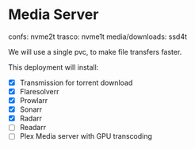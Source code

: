 # Media Server

confs: nvme2t
trasco: nvme1t
media/downloads: ssd4t

We will use a single pvc, to make file transfers faster.

This deployment will install:

- [x] Transmission for torrent download
- [x] Flaresolverr
- [x] Prowlarr
- [x] Sonarr
- [x] Radarr
- [ ] Readarr
- [ ] Plex Media server with GPU transcoding

